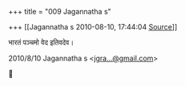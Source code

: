 +++
title = "009 Jagannatha s"

+++
[[Jagannatha s	2010-08-10, 17:44:04 [Source](https://groups.google.com/g/bvparishat/c/g3iB9akz9PY)]]



भारतं पञ्चमो वेद इतिवदेव।  
  

2010/8/10 Jagannatha s \<[jgra...@gmail.com]()\>



